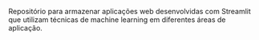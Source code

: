 Repositório para armazenar aplicações web desenvolvidas com Streamlit que utilizam técnicas de machine learning em diferentes áreas de aplicação.
